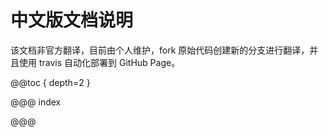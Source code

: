 # 中文版文档说明

该文档非官方翻译，目前由个人维护，fork 原始代码创建新的分支进行翻译，并且使用 travis 自动化部署到 GitHub Page。

@@toc { depth=2 }

@@@ index

@@@
